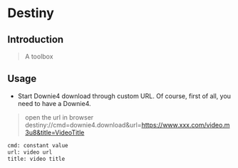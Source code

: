 # Destiny
## Introduction
> A toolbox

## Usage
* Start Downie4 download through custom URL. Of course, first of all, you need to have a Downie4.
> open the url in browser
> destiny://cmd=downie4.download&url=https://www.xxx.com/video.m3u8&title=VideoTitle
```bash
cmd: constant value
url: video url
title: video title
```
